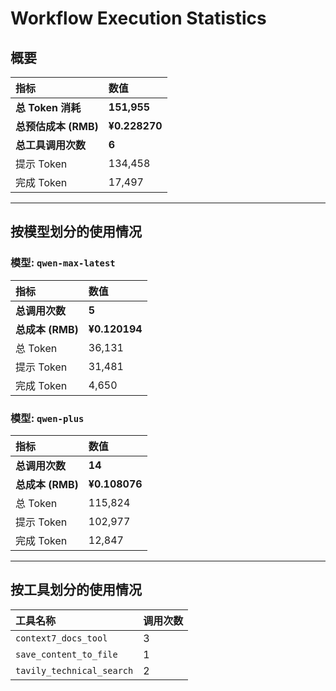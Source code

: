 # Workflow Execution Statistics

## 概要

| 指标 | 数值 |
| :--- | :--- |
| **总 Token 消耗** | **151,955** |
| **总预估成本 (RMB)** | **¥0.228270** |
| **总工具调用次数** | **6** |
| 提示 Token | 134,458 |
| 完成 Token | 17,497 |

---

## 按模型划分的使用情况


### 模型: `qwen-max-latest`

| 指标 | 数值 |
| :--- | :--- |
| **总调用次数** | **5** |
| **总成本 (RMB)** | **¥0.120194** |
| 总 Token | 36,131 |
| 提示 Token | 31,481 |
| 完成 Token | 4,650 |

### 模型: `qwen-plus`

| 指标 | 数值 |
| :--- | :--- |
| **总调用次数** | **14** |
| **总成本 (RMB)** | **¥0.108076** |
| 总 Token | 115,824 |
| 提示 Token | 102,977 |
| 完成 Token | 12,847 |

---

## 按工具划分的使用情况

| 工具名称 | 调用次数 |
| :--- | :--- |
| `context7_docs_tool` | 3 |
| `save_content_to_file` | 1 |
| `tavily_technical_search` | 2 |
